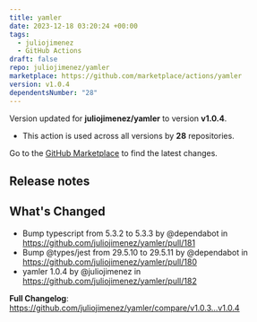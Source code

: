```yaml
---
title: yamler
date: 2023-12-18 03:20:24 +00:00
tags:
  - juliojimenez
  - GitHub Actions
draft: false
repo: juliojimenez/yamler
marketplace: https://github.com/marketplace/actions/yamler
version: v1.0.4
dependentsNumber: "28"
---
```



Version updated for **juliojimenez/yamler** to version **v1.0.4**.
- This action is used across all versions by **28** repositories.

Go to the [GitHub Marketplace](https://github.com/marketplace/actions/yamler) to find the latest changes.

## Release notes

## What's Changed

* Bump typescript from 5.3.2 to 5.3.3 by @dependabot in https://github.com/juliojimenez/yamler/pull/181
* Bump @types/jest from 29.5.10 to 29.5.11 by @dependabot in https://github.com/juliojimenez/yamler/pull/180
* yamler 1.0.4 by @juliojimenez in https://github.com/juliojimenez/yamler/pull/182

**Full Changelog**: https://github.com/juliojimenez/yamler/compare/v1.0.3...v1.0.4
